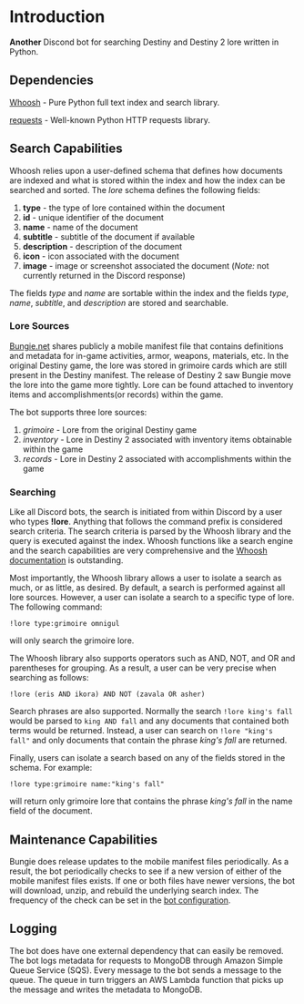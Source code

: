 # Introduction
**Another** Discond bot for searching Destiny and Destiny 2 lore written in Python.

## Dependencies
[Whoosh](https://pypi.org/project/Whoosh/) - Pure Python full text index and search library.

[requests](https://pypi.org/project/requests/) - Well-known Python HTTP requests library.

## Search Capabilities
Whoosh relies upon a user-defined schema that defines how documents are indexed and what is stored within the index and how the index can be searched and sorted. The *lore* schema defines the following fields:
1. **type** - the type of lore contained within the document
2. **id** - unique identifier of the document
3. **name** - name of the document
4. **subtitle** - subtitle of the document if available
5. **description** - description of the document
6. **icon** - icon associated with the document
7. **image** - image or screenshot associated the document (*Note:* not currently returned in the Discord response)

The fields *type* and *name* are sortable within the index and the fields *type*, *name*, *subtitle*, and *description* are stored and searchable.
### Lore Sources

[Bungie.net](https://www.bungie.net) shares publicly a mobile manifest file that contains definitions and metadata for in-game activities, armor, weapons, materials, etc. In the original Destiny game, the lore was stored in grimoire cards which are still present in the Destiny manifest.  The release of Destiny 2 saw Bungie move the lore into the game more tightly. Lore can be found attached to inventory items and accomplishments(or records) within the game.

The bot supports three lore sources:

1. *grimoire* - Lore from the original Destiny game
2. *inventory* - Lore in Destiny 2 associated with inventory items obtainable within the game
3. *records* - Lore in Destiny 2 associated with accomplishments within the game

### Searching
Like all Discord bots, the search is initiated from within Discord by a user who types **!lore**. Anything that follows the command prefix is considered search criteria. The search criteria is parsed by the Whoosh library and the query is executed against the index. Whoosh functions like a search engine and the search capabilities are very comprehensive and the [Whoosh documentation](https://whoosh.readthedocs.io/en/latest/) is outstanding.

Most importantly, the Whoosh library allows a user to isolate a search as much, or as little, as desired. By default, a search is performed against all lore sources. However, a user can isolate a search to a specific type of lore. The following command:

```!lore type:grimoire omnigul```

will only search the grimoire lore.

The Whoosh library also supports operators such as AND, NOT, and OR and parentheses for grouping. As a result, a user can be very precise when searching as follows:

```!lore (eris AND ikora) AND NOT (zavala OR asher)```

Search phrases are also supported. Normally the search ```!lore king's fall``` would be parsed to 
```king AND fall``` and any documents that contained both terms would be returned. Instead, a user can search on ```!lore "king's fall"``` and only documents that contain the phrase *king's fall* are returned.

Finally, users can isolate a search based on any of the fields stored in the schema. For example:

```!lore type:grimoire name:"king's fall"```

will return only grimoire lore that contains the phrase *king's fall* in the name field of the document.

## Maintenance Capabilities
Bungie does release updates to the mobile manifest files periodically. As a result, the bot periodically checks to see if a new version of either of the mobile manifest files exists. If one or both files have newer versions, the bot will download, unzip, and rebuild the underlying search index. The frequency of the check can be set in the [bot configuration]().

## Logging
The bot does have one external dependency that can easily be removed. The bot logs metadata for requests to MongoDB through Amazon Simple Queue Service (SQS). Every message to the bot sends a message to the queue. The queue in turn triggers an AWS Lambda function that picks up the message and writes the metadata to MongoDB.